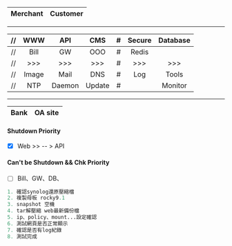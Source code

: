 | Merchant| Customer |
| :--:| :--: |
- - -
| //| WWW |API |CMS | # | Secure  |  Database | 
| :--:| :--: | :--: |:--:| :--: | :--: | :--: | 
| //|Bill |GW|OOO|#|Redis ||| 
| //| >>> | >>>|>>> |# | >>>|>>>|>>> |
| //|Image|Mail| DNS| #| Log|Tools| 
|//|NTP| Daemon |Update| #| |Monitor|
- - - 
| Bank| OA site |
| :--:| :--: |
#### Shutdown Priority
- [X] Web >> -- > API
#### Can't be Shutdown && Chk Priority
- [ ] Bill、GW、DB、
```php
1. 確認synolog還原壓縮檔
2. 複製母板 rocky9.1
3. snapshot 空機
4. tar解壓縮 web最新備份檔
5. ip、policy、mount...設定確認
6. 測試網頁是否正常顯示
7. 確認是否有log紀錄
8. 測試完成
```
